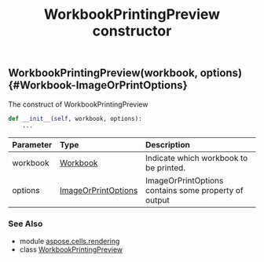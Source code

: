 ﻿---
title: WorkbookPrintingPreview constructor
second_title: Aspose.Cells for Python via .NET API References
description: 
type: docs
weight: 10
url: /aspose.cells.rendering/workbookprintingpreview/__init__/
is_root: false
---

## WorkbookPrintingPreview(workbook, options) {#Workbook-ImageOrPrintOptions}

The construct of WorkbookPrintingPreview



```python
def __init__(self, workbook, options):
    ...
```


| Parameter | Type | Description |
| :- | :- | :- |
| workbook | [Workbook](/cells/python-net/aspose.cells/workbook) | Indicate which workbook to be printed. |
| options | [ImageOrPrintOptions](/cells/python-net/aspose.cells.rendering/imageorprintoptions) | ImageOrPrintOptions contains some property of output |



### See Also
* module [aspose.cells.rendering](../../)
* class [WorkbookPrintingPreview](/cells/python-net/aspose.cells.rendering/workbookprintingpreview)
